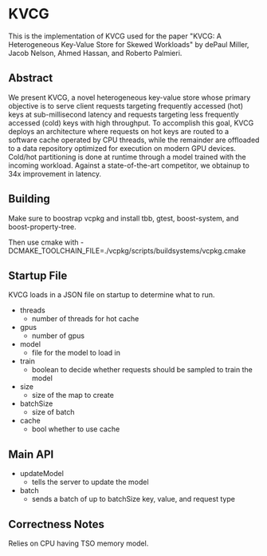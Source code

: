 # KVCG

This is the implementation of KVCG used for the paper
"KVCG: A Heterogeneous Key-Value Store for Skewed Workloads"
by dePaul Miller, Jacob Nelson, Ahmed Hassan, and Roberto Palmieri.

## Abstract

We present KVCG, a novel heterogeneous key-value store whose primary 
objective is to serve client requests targeting frequently accessed 
(hot) keys at sub-millisecond latency and requests targeting less 
frequently accessed (cold) keys with high throughput. To accomplish 
this goal, KVCG deploys an architecture where requests on hot keys 
are routed to a software cache operated by CPU threads, while the 
remainder are offloaded to a data repository optimized for execution 
on modern GPU devices. Cold/hot partitioning is done at runtime through 
a model trained with the incoming workload. Against a state-of-the-art 
competitor, we obtainup to 34x improvement in latency.

## Building

Make sure to boostrap vcpkg and install tbb, gtest, boost-system, and boost-property-tree.

Then use cmake with -DCMAKE_TOOLCHAIN_FILE=./vcpkg/scripts/buildsystems/vcpkg.cmake

## Startup File

KVCG loads in a JSON file on startup to determine what to run.

- threads
    - number of threads for hot cache
- gpus
    - number of gpus
- model
    - file for the model to load in
- train
    - boolean to decide whether requests should be sampled to train the model
- size
    - size of the map to create
- batchSize
    - size of batch
- cache
    - bool whether to use cache

## Main API

- updateModel
    - tells the server to update the model
- batch
    - sends a batch of up to batchSize key, value, and request type

## Correctness Notes

Relies on CPU having TSO memory model.